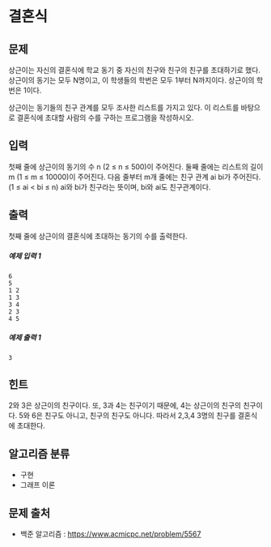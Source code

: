 # 결혼식

## 문제
상근이는 자신의 결혼식에 학교 동기 중 자신의 친구와 친구의 친구를 초대하기로 했다. 상근이의 동기는 모두 N명이고, 이 학생들의 학번은 모두 1부터 N까지이다. 상근이의 학번은 1이다.

상근이는 동기들의 친구 관계를 모두 조사한 리스트를 가지고 있다. 이 리스트를 바탕으로 결혼식에 초대할 사람의 수를 구하는 프로그램을 작성하시오.

## 입력
첫째 줄에 상근이의 동기의 수 n (2 ≤ n ≤ 500)이 주어진다. 둘째 줄에는 리스트의 길이 m (1 ≤ m ≤ 10000)이 주어진다. 다음 줄부터 m개 줄에는 친구 관계 ai bi가 주어진다. (1 ≤ ai < bi ≤ n) ai와 bi가 친구라는 뜻이며, bi와 ai도 친구관계이다.

## 출력
첫째 줄에 상근이의 결혼식에 초대하는 동기의 수를 출력한다.

##### 예제 입력 1
```
6
5
1 2
1 3
3 4
2 3
4 5
```

##### 예제 출력 1
```
3
```

## 힌트
2와 3은 상근이의 친구이다. 또, 3과 4는 친구이기 때문에, 4는 상근이의 친구의 친구이다. 5와 6은 친구도 아니고, 친구의 친구도 아니다. 따라서 2,3,4 3명의 친구를 결혼식에 초대한다.

## 알고리즘 분류
- 구현
- 그래프 이론

## 문제 출처
- 백준 알고리즘 : https://www.acmicpc.net/problem/5567
